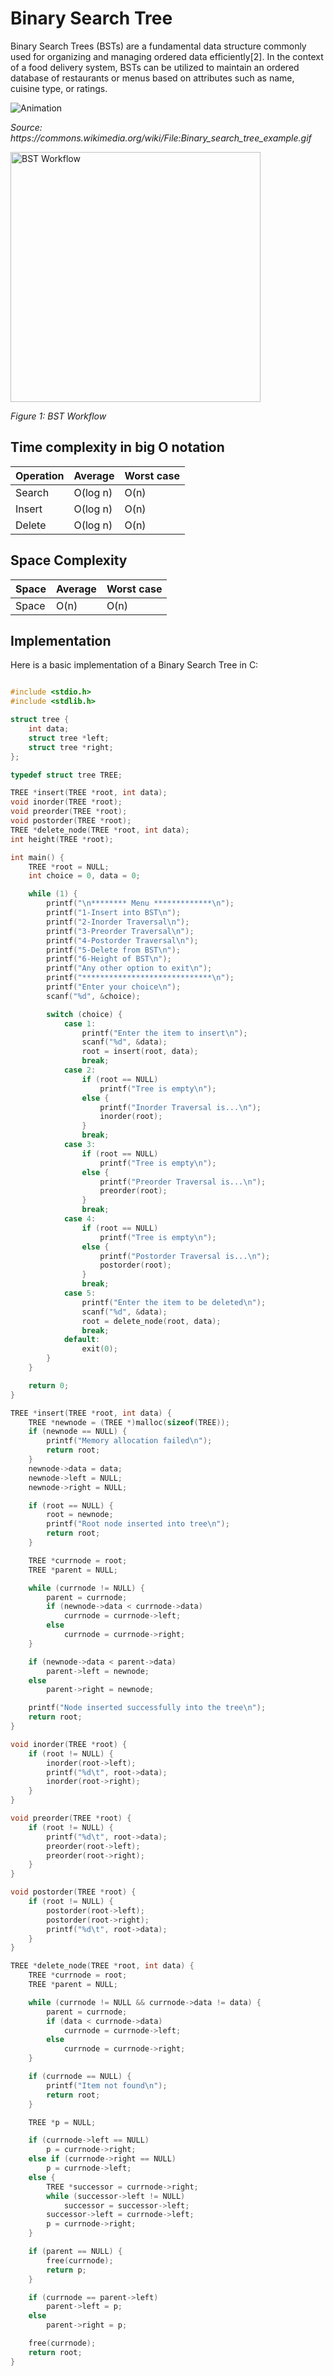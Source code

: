 # Binary Search Tree

Binary Search Trees (BSTs) are a fundamental data structure commonly used for organizing and managing ordered data efficiently[2]. In the context of a food delivery system, BSTs can be utilized to maintain an ordered database of restaurants or menus based on attributes such as name, cuisine type, or ratings. 

![Animation](https://upload.wikimedia.org/wikipedia/commons/9/9b/Binary_search_tree_example.gif)
<p><em>Source: https://commons.wikimedia.org/wiki/File:Binary_search_tree_example.gif </em></p>


<img src="https://github.com/GRSampreeti/Food-Delivery-System.github.io/raw/main/BST.jpg" alt="BST Workflow" width="400" height="400"/><br/>

*Figure 1: BST Workflow*


## Time complexity in big O notation

| Operation    | Average    | Worst case |
|--------------|------------|------------|
| Search       | O(log n)   | O(n)       |
| Insert       | O(log n)   | O(n)       |
| Delete       | O(log n)   | O(n)       |

## Space Complexity

| Space        | Average    | Worst case |
|--------------|------------|------------|
| Space        | O(n)       | O(n)       |

## Implementation

Here is a basic implementation of a Binary Search Tree in C:

```c

#include <stdio.h>
#include <stdlib.h>

struct tree {
    int data;
    struct tree *left;
    struct tree *right;
};

typedef struct tree TREE;

TREE *insert(TREE *root, int data);
void inorder(TREE *root);
void preorder(TREE *root);
void postorder(TREE *root);
TREE *delete_node(TREE *root, int data);
int height(TREE *root);

int main() {
    TREE *root = NULL;
    int choice = 0, data = 0;

    while (1) {
        printf("\n******** Menu *************\n");
        printf("1-Insert into BST\n");
        printf("2-Inorder Traversal\n");
        printf("3-Preorder Traversal\n");
        printf("4-Postorder Traversal\n");
        printf("5-Delete from BST\n");
        printf("6-Height of BST\n");
        printf("Any other option to exit\n");
        printf("*****************************\n");
        printf("Enter your choice\n");
        scanf("%d", &choice);

        switch (choice) {
            case 1:
                printf("Enter the item to insert\n");
                scanf("%d", &data);
                root = insert(root, data);
                break;
            case 2:
                if (root == NULL)
                    printf("Tree is empty\n");
                else {
                    printf("Inorder Traversal is...\n");
                    inorder(root);
                }
                break;
            case 3:
                if (root == NULL)
                    printf("Tree is empty\n");
                else {
                    printf("Preorder Traversal is...\n");
                    preorder(root);
                }
                break;
            case 4:
                if (root == NULL)
                    printf("Tree is empty\n");
                else {
                    printf("Postorder Traversal is...\n");
                    postorder(root);
                }
                break;
            case 5:
                printf("Enter the item to be deleted\n");
                scanf("%d", &data);
                root = delete_node(root, data);
                break;
            default:
                exit(0);
        }
    }

    return 0;
}

TREE *insert(TREE *root, int data) {
    TREE *newnode = (TREE *)malloc(sizeof(TREE));
    if (newnode == NULL) {
        printf("Memory allocation failed\n");
        return root;
    }
    newnode->data = data;
    newnode->left = NULL;
    newnode->right = NULL;

    if (root == NULL) {
        root = newnode;
        printf("Root node inserted into tree\n");
        return root;
    }

    TREE *currnode = root;
    TREE *parent = NULL;

    while (currnode != NULL) {
        parent = currnode;
        if (newnode->data < currnode->data)
            currnode = currnode->left;
        else
            currnode = currnode->right;
    }

    if (newnode->data < parent->data)
        parent->left = newnode;
    else
        parent->right = newnode;

    printf("Node inserted successfully into the tree\n");
    return root;
}

void inorder(TREE *root) {
    if (root != NULL) {
        inorder(root->left);
        printf("%d\t", root->data);
        inorder(root->right);
    }
}

void preorder(TREE *root) {
    if (root != NULL) {
        printf("%d\t", root->data);
        preorder(root->left);
        preorder(root->right);
    }
}

void postorder(TREE *root) {
    if (root != NULL) {
        postorder(root->left);
        postorder(root->right);
        printf("%d\t", root->data);
    }
}

TREE *delete_node(TREE *root, int data) {
    TREE *currnode = root;
    TREE *parent = NULL;

    while (currnode != NULL && currnode->data != data) {
        parent = currnode;
        if (data < currnode->data)
            currnode = currnode->left;
        else
            currnode = currnode->right;
    }

    if (currnode == NULL) {
        printf("Item not found\n");
        return root;
    }

    TREE *p = NULL;

    if (currnode->left == NULL)
        p = currnode->right;
    else if (currnode->right == NULL)
        p = currnode->left;
    else {
        TREE *successor = currnode->right;
        while (successor->left != NULL)
            successor = successor->left;
        successor->left = currnode->left;
        p = currnode->right;
    }

    if (parent == NULL) {
        free(currnode);
        return p;
    }

    if (currnode == parent->left)
        parent->left = p;
    else
        parent->right = p;

    free(currnode);
    return root;
}

```
